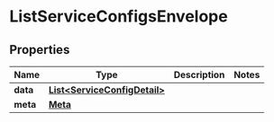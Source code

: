 

# ListServiceConfigsEnvelope


## Properties

| Name | Type | Description | Notes |
|------------ | ------------- | ------------- | -------------|
|**data** | [**List&lt;ServiceConfigDetail&gt;**](ServiceConfigDetail.md) |  |  |
|**meta** | [**Meta**](Meta.md) |  |  |



